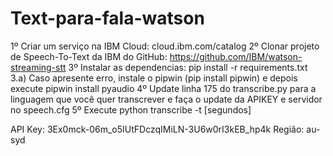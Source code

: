 # Text-para-fala-watson

1º Criar um serviço na IBM Cloud: cloud.ibm.com/catalog
2º Clonar projeto de Speech-To-Text da IBM do GitHub: https://github.com/IBM/watson-streaming-stt
3º Instalar as dependencias: pip install -r requirements.txt
    3.a) Caso apresente erro, instale o pipwin (pip install pipwin) e depois execute pipwin install pyaudio
4º Update linha 175 do transcribe.py para a linguagem que você quer transcrever e faça o update da APIKEY e servidor no speech.cfg
5º Execute python transcribe -t [segundos]

API Key: 3Ex0mck-06m_o5IUtFDczqIMiLN-3U6w0rI3kEB_hp4k
Região: au-syd
